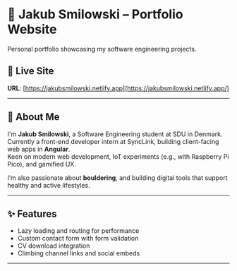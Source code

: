# 🧗 Jakub Smilowski – Portfolio Website

Personal portfolio showcasing my software engineering projects.

## 🔗 Live Site

**URL**: [https://jakubsmilowski.netlify.app](https://jakubsmilowski.netlify.app/)

---

## 🧠 About Me

I'm **Jakub Smilowski**, a Software Engineering student at SDU in Denmark.  
Currently a front-end developer intern at SyncLink, building client-facing web apps in **Angular**.  
Keen on modern web development, IoT experiments (e.g., with Raspberry Pi Pico), and gamified UX.

I’m also passionate about **bouldering**, and building digital tools that support healthy and active lifestyles.

---

## ✨ Features

- Lazy loading and routing for performance
- Custom contact form with form validation
- CV download integration
- Climbing channel links and social embeds

---

